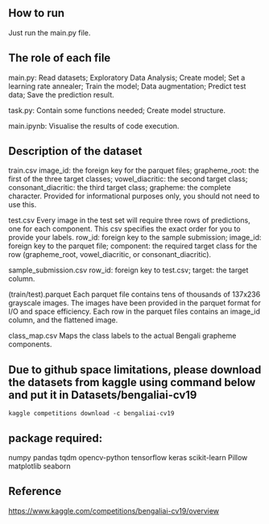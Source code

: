 ## How to run
Just run the main.py file.

## The role of each file
main.py: 
Read datasets; 
Exploratory Data Analysis;
Create model;
Set a learning rate annealer;
Train the model;
Data augmentation;
Predict test data;
Save the prediction result.

task.py: 
Contain some functions needed;
Create model structure.

main.ipynb:
 Visualise the results of code execution.

## Description of the dataset
train.csv
image_id: the foreign key for the parquet files;
grapheme_root: the first of the three target classes;
vowel_diacritic: the second target class;
consonant_diacritic: the third target class;
grapheme: the complete character. Provided for informational purposes only, you should not need to use this.

test.csv
Every image in the test set will require three rows of predictions, one for each component. This csv specifies the exact order for you to provide your labels.
row_id: foreign key to the sample submission;
image_id: foreign key to the parquet file;
component: the required target class for the row (grapheme_root, vowel_diacritic, or consonant_diacritic).

sample_submission.csv
row_id: foreign key to test.csv;
target: the target column.

(train/test).parquet
Each parquet file contains tens of thousands of 137x236 grayscale images. The images have been provided in the parquet format for I/O and space efficiency. Each row in the parquet files contains an image_id column, and the flattened image.

class_map.csv
Maps the class labels to the actual Bengali grapheme components.

## Due to github space limitations, please download the datasets from kaggle using command below and put it in Datasets/bengaliai-cv19
```kaggle competitions download -c bengaliai-cv19```

## package required:
numpy
pandas
tqdm
opencv-python
tensorflow
keras
scikit-learn
Pillow
matplotlib
seaborn
## Reference
https://www.kaggle.com/competitions/bengaliai-cv19/overview
